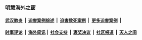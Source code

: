 
### 明慧海外之窗

####  [武汉肺炎](indexes/365.md?t=03111900) &nbsp;|&nbsp;  [迫害案例综述](indexes/328.md?t=03111900) &nbsp;|&nbsp; [迫害致死案例](indexes/277.md?t=03111900)  &nbsp;|&nbsp; [更多迫害案例](indexes/81.md?t=03111900)  &nbsp;|&nbsp; 
####  [时事评论](indexes/19.md?t=03111900) &nbsp;|&nbsp; [海外简讯](indexes/245.md?t=03111900)&nbsp;|&nbsp;  [社会支持](indexes/140.md?t=03111900) &nbsp;|&nbsp; [褒奖决议](indexes/282.md?t=03111900) &nbsp;|&nbsp; [社区报道](indexes/91.md?t=03111900)  &nbsp;|&nbsp; [天人之间](indexes/78.md?t=03111900) 

